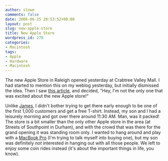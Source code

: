 ```yaml
---
author: slowe
comments: false
date: 2006-06-25 20:53:52+00:00
layout: post
slug: new-apple-store
title: New Apple Store
wordpress_id: 279
categories:
- Macintosh
tags:
- Apple
- Hardware
- Macintosh
---
```


The new Apple Store in Raleigh opened yesterday at Crabtree Valley Mall. I had started to mention this on my weblog yesterday, but initially dismissed the idea. Then I saw [this article](http://www.jbctech.com/2006/06/25/new-apple-store-in-raleigh/), and decided, "Hey, I'm not the only one that was excited about the new Apple store!"

Unlike [James](http://www.jbctech.com/), I didn't bother trying to get there early enough to be one of the first 1,000 customers and get a free T-shirt. Instead, my son and I had a leisurely morning and got over there around 11:30 AM. Man, was it packed! The store is a bit smaller than the only other Apple store in the area (at Streets of Southpoint in Durham), and with the crowd that was there for the grand opening it was standing room only. I wanted to hang around and play with a [MacBook Pro](http://www.apple.com/macbookpro/) (I'm trying to talk myself into buying one), but my son was definitely _not_ interested in hanging out with all those people. We left to enjoy some coin rides instead (it's about the important things in life, you know).
